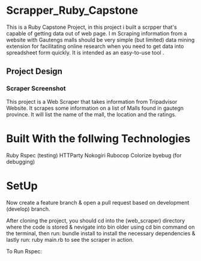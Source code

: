 # Scrapper_Ruby_Capstone
This is a Ruby Capstone Project,  in this project i built a scrpper that's capable of getting data out of web page. I m Scraping information from a website with Gautengs malls should be very simple (but limited) data mining extension for facilitating online research when you need to get data into spreadsheet form quickly. It is intended as an easy-to-use tool .

## Project Design

### Scraper Screenshot

This project is a Web Scraper that takes information from Tripadvisor Website. It scrapes some information on a list of Malls found in gautegn province. It will list the name of the mall, the location and the ratings.

# Built With the follwing Technologies

Ruby
Rspec (testing)
HTTParty
Nokogiri
Rubocop
Colorize
byebug (for debugging)

# SetUp

Now create a feature branch & open a pull request based on development (develop) branch.

After cloning the project, you should cd into the (web_scraper) directory where the code is stored & nevigate into bin older using cd bin command on the terminal, then run: bundle install to install the necessary dependencies & lastly run: ruby main.rb to see the scraper in action.

To Run Rspec: